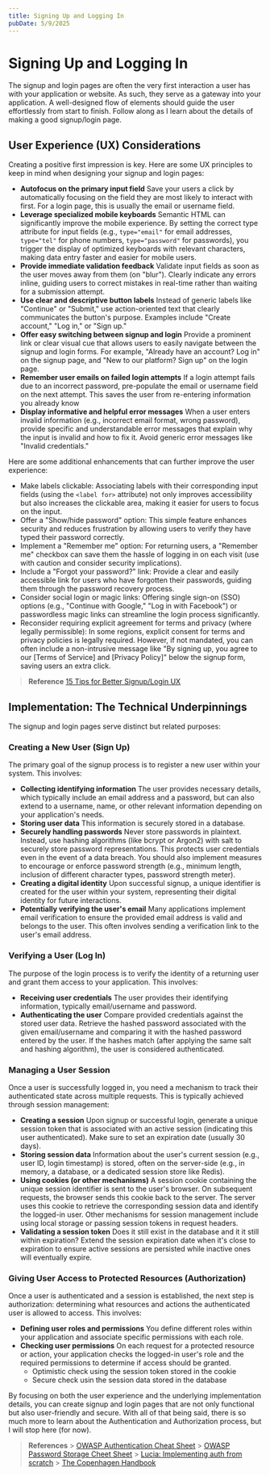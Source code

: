 ```yaml
---
title: Signing Up and Logging In
pubDate: 5/9/2025
---
```


# Signing Up and Logging In

The signup and login pages are often the very first interaction a user has with your application or website. As such, they serve as a gateway into your application. A well-designed flow of elements should guide the user effortlessly from start to finish. Follow along as I learn about the details of making a good signup/login page.

## User Experience (UX) Considerations

Creating a positive first impression is key. Here are some UX principles to keep in mind when designing your signup and login pages:

- **Autofocus on the primary input field** Save your users a click by automatically focusing on the field they are most likely to interact with first. For a login page, this is usually the email or username field.
- **Leverage specialized mobile keyboards** Semantic HTML can significantly improve the mobile experience. By setting the correct type attribute for input fields (e.g., `type="email"` for email addresses, `type="tel"` for phone numbers, `type="password"` for passwords), you trigger the display of optimized keyboards with relevant characters, making data entry faster and easier for mobile users.
- **Provide immediate validation feedback** Validate input fields as soon as the user moves away from them (on "blur"). Clearly indicate any errors inline, guiding users to correct mistakes in real-time rather than waiting for a submission attempt.
- **Use clear and descriptive button labels** Instead of generic labels like "Continue" or "Submit," use action-oriented text that clearly communicates the button's purpose. Examples include "Create account," "Log in," or "Sign up."
- **Offer easy switching between signup and login** Provide a prominent link or clear visual cue that allows users to easily navigate between the signup and login forms. For example, "Already have an account? Log in" on the signup page, and "New to our platform? Sign up" on the login page.
- **Remember user emails on failed login attempts** If a login attempt fails due to an incorrect password, pre-populate the email or username field on the next attempt. This saves the user from re-entering information you already know
- **Display informative and helpful error messages** When a user enters invalid information (e.g., incorrect email format, wrong password), provide specific and understandable error messages that explain why the input is invalid and how to fix it. Avoid generic error messages like "Invalid credentials."

Here are some additional enhancements that can further improve the user experience:

- Make labels clickable: Associating labels with their corresponding input fields (using the `<label for>` attribute) not only improves accessibility but also increases the clickable area, making it easier for users to focus on the input.
- Offer a "Show/hide password" option: This simple feature enhances security and reduces frustration by allowing users to verify they have typed their password correctly.
- Implement a "Remember me" option: For returning users, a "Remember me" checkbox can save them the hassle of logging in on each visit (use with caution and consider security implications).
- Include a "Forgot your password?" link: Provide a clear and easily accessible link for users who have forgotten their passwords, guiding them through the password recovery process.
- Consider social login or magic links: Offering single sign-on (SSO) options (e.g., "Continue with Google," "Log in with Facebook") or passwordless magic links can streamline the login process significantly.
- Reconsider requiring explicit agreement for terms and privacy (where legally permissible): In some regions, explicit consent for terms and privacy policies is legally required. However, if not mandated, you can often include a non-intrusive message like "By signing up, you agree to our [Terms of Service] and [Privacy Policy]" below the signup form, saving users an extra click.

> **Reference** [15 Tips for Better Signup/Login UX](https://www.learnui.design/blog/tips-signup-login-ux.html)

## Implementation: The Technical Underpinnings

The signup and login pages serve distinct but related purposes:

### Creating a New User (Sign Up)

The primary goal of the signup process is to register a new user within your system. This involves:

- **Collecting identifying information** The user provides necessary details, which typically include an email address and a password, but can also extend to a username, name, or other relevant information depending on your application's needs.
- **Storing user data** This information is securely stored in a database.
- **Securely handling passwords** Never store passwords in plaintext. Instead, use hashing algorithms (like bcrypt or Argon2) with salt to securely store password representations. This protects user credentials even in the event of a data breach. You should also implement measures to encourage or enforce password strength (e.g., minimum length, inclusion of different character types, password strength meter).
- **Creating a digital identity** Upon successful signup, a unique identifier is created for the user within your system, representing their digital identity for future interactions.
- **Potentially verifying the user's email** Many applications implement email verification to ensure the provided email address is valid and belongs to the user. This often involves sending a verification link to the user's email address.

### Verifying a User (Log In)

The purpose of the login process is to verify the identity of a returning user and grant them access to your application. This involves:

- **Receiving user credentials** The user provides their identifying information, typically email/username and password.
- **Authenticating the user** Compare provided credentials against the stored user data. Retrieve the hashed password associated with the given email/username and comparing it with the hashed password entered by the user. If the hashes match (after applying the same salt and hashing algorithm), the user is considered authenticated.

### Managing a User Session

Once a user is successfully logged in, you need a mechanism to track their authenticated state across multiple requests. This is typically achieved through session management:

- **Creating a session** Upon signup or successful login, generate a unique session token that is associated with an active session (indicating this user authenticated). Make sure to set an expiration date (usually 30 days).
- **Storing session data** Information about the user's current session (e.g., user ID, login timestamp) is stored, often on the server-side (e.g., in memory, a database, or a dedicated session store like Redis).
- **Using cookies (or other mechanisms)** A session cookie containing the unique session identifier is sent to the user's browser. On subsequent requests, the browser sends this cookie back to the server. The server uses this cookie to retrieve the corresponding session data and identify the logged-in user. Other mechanisms for session management include using local storage or passing session tokens in request headers.
- **Validating a session token** Does it still exist in the database and it it still within expiration? Extend the session expiration date when it's close to expiration to ensure active sessions are persisted while inactive ones will eventually expire.

### Giving User Access to Protected Resources (Authorization)

Once a user is authenticated and a session is established, the next step is authorization: determining what resources and actions the authenticated user is allowed to access. This involves:

- **Defining user roles and permissions** You define different roles within your application and associate specific permissions with each role.
- **Checking user permissions** On each request for a protected resource or action, your application checks the logged-in user's role and the required permissions to determine if access should be granted.
  - Optimistic check using the session token stored in the cookie
  - Secure check usin the session data stored in the database

By focusing on both the user experience and the underlying implementation details, you can create signup and login pages that are not only functional but also user-friendly and secure. With all of that being said, there is so much more to learn about the Authentication and Authorization process, but I will stop here (for now).

> **References** > [OWASP Authentication Cheat Sheet](https://cheatsheetseries.owasp.org/cheatsheets/Authentication_Cheat_Sheet.html) > [OWASP Password Storage Cheet Sheet](https://cheatsheetseries.owasp.org/cheatsheets/Password_Storage_Cheat_Sheet.html) > [Lucia: Implementing auth from scratch](https://lucia-auth.com/sessions/overview) > [The Copenhagen Handbook](https://thecopenhagenbook.com/)
